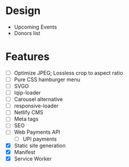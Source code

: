 # Design
- Upcoming Events
- Donors list

# Features
-[ ] Optimize JPEG; Lossless crop to aspect ratio
-[ ] Pure CSS hamburger menu
-[ ] SVGO
-[ ] lqip-loader
-[ ] Carousel alternative
-[ ] responsive-loader
-[ ] Netlify CMS
-[ ] Meta tags
-[ ] SEO
-[ ] Web Payments API
  -[ ] UPI payments
-[x] Static site generation
-[x] Manifest
-[x] Service Worker
